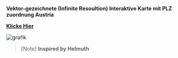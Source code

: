 **Vektor-gezeichnete (Infinite Resoultion) Interaktive Karte mit PLZ zuordnung Austria**

**[Klicke Hier](https://kingslayer9988.github.io/austria-post-and-area-code/)**

![grafik](https://github.com/user-attachments/assets/37cf0537-8f78-4a31-bb4b-5b679250a052)



> [Note]
> **Inspired by Helmuth**

